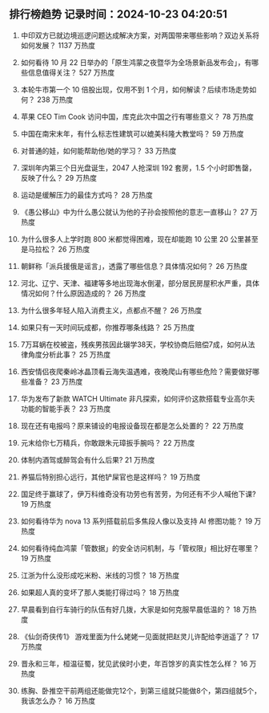 
## 排行榜趋势 记录时间：2024-10-23 04:20:51
  
  1. 中印双方已就边境巡逻问题达成解决方案，对两国带来哪些影响？双边关系将如何发展？ 1137 万热度
    
  2. 如何看待 10 月 22 日举办的「原生鸿蒙之夜暨华为全场景新品发布会」，有哪些信息值得关注？ 527 万热度
    
  3. 本轮牛市第一个 10 倍股出现，仅用不到 1 个月，如何解读？后续市场走势如何？ 238 万热度
    
  4. 苹果 CEO Tim Cook 访问中国，库克此次中国之行有哪些意义？ 78 万热度
    
  5. 中国在南宋末年，有什么标志性建筑可以媲美科隆大教堂吗？ 59 万热度
    
  6. 对普通的娃，如何能帮助他/她的学习？ 33 万热度
    
  7. 深圳年内第三个日光盘诞生，2047 人抢深圳 192 套房，1.5 个小时即售罄，反映了什么？ 29 万热度
    
  8. 运动是缓解压力的最佳方式吗？ 28 万热度
    
  9. 《愚公移山》中为什么愚公就认为他的子孙会按照他的意志一直移山？ 27 万热度
    
  10. 为什么很多人上学时跑 800 米都觉得困难，现在却能跑 10 公里 20 公里甚至是马拉松​？ 26 万热度
    
  11. 朝鲜称「派兵援俄是谣言」，透露了哪些信息？具体情况如何？ 26 万热度
    
  12. 河北、辽宁、天津、福建等多地出现海水倒灌，部分居民房屋积水严重，具体情况如何？什么原因造成的？ 26 万热度
    
  13. 为什么很多年轻人陷入消费主义，点都点不醒？ 26 万热度
    
  14. 如果只有一天时间玩成都，你推荐哪条线路？ 25 万热度
    
  15. 7万耳蜗在校被盗，残疾男孩因此辍学38天，学校协商后赔偿7成，如何从法律角度分析此事？ 25 万热度
    
  16. 西安情侣夜爬秦岭冰晶顶看云海失温遇难，夜晚爬山有哪些危险？需要做好哪些准备？ 23 万热度
    
  17. 华为发布了新款 WATCH Ultimate 非凡探索，如何评价这款搭载专业高尔夫功能的智能手表？ 23 万热度
    
  18. 现在还有电报吗？原来铺设的电报设备现在都是怎么处置的？ 22 万热度
    
  19. 元末给你七万精兵，你敢跟朱元璋扳手腕吗？ 22 万热度
    
  20. 体制内酒驾或醉驾会有什么后果? 21 万热度
    
  21. 养猫后特别担心远行，其他铲屎官也是这样吗？ 19 万热度
    
  22. 国足终于赢球了，伊万科维奇没有功劳也有苦劳，为何还有不少人喊他下课? 19 万热度
    
  23. 如何看待华为 nova 13 系列搭载前后多焦段人像以及支持 AI 修图功能？ 19 万热度
    
  24. 如何看待纯血鸿蒙「管数据」的安全访问机制，与「管权限」相比好在哪里？ 19 万热度
    
  25. 江浙为什么没形成吃米粉、米线的习惯？ 18 万热度
    
  26. 如果超人真的变坏了那人类能打得过吗？ 18 万热度
    
  27. 早晨看到自行车骑行的队伍有好几拨，大家是如何克服早晨低温的？ 18 万热度
    
  28. 《仙剑奇侠传1》 游戏里面为什么姥姥一见面就把赵灵儿许配给李逍遥了？ 17 万热度
    
  29. 晋永和三年，桓温征蜀，犹见武侯时小吏，年百馀岁的真实性怎么样？ 16 万热度
    
  30. 练胸、卧推空干前两组还能做完12个，到第三组就只能做8个，第四组就5个，我该怎么办？ 16 万热度
    